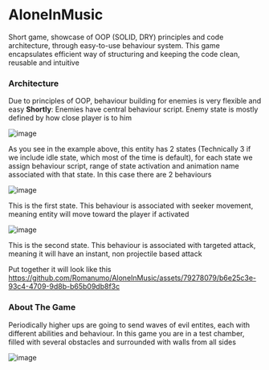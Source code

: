 # AloneInMusic
Short game, showcase of OOP (SOLID, DRY) principles and code architecture, through easy-to-use behaviour system.
This game encapsulates efficient way of structuring and keeping the code clean, reusable and intuitive

### Architecture
Due to principles of OOP, behaviour building for enemies is very flexible and easy
**Shortly**: Enemies have central behaviour script. Enemy state is mostly defined by how close player is to him

![image](https://github.com/Romanumo/AloneInMusic/assets/79278079/a5cd39be-d9ae-4f49-9de5-881e03fdcc96)

As you see in the example above, this entity has 2 states (Technically 3 if we include idle state, which most of the time is default), for each state we assign behaviour script, range of state activation and animation name associated with that state. In this case there are 2 behaviours

![image](https://github.com/Romanumo/AloneInMusic/assets/79278079/d82e6183-908d-4dc2-b028-5f60cf10939a)

This is the first state. This behaviour is associated with seeker movement, meaning entity will move toward the player if activated

![image](https://github.com/Romanumo/AloneInMusic/assets/79278079/1095d243-d022-442c-a405-2f1dfa68818d)

 This is the second state. This behaviour is associated with targeted attack, meaning it will have an instant, non projectile based attack

Put together it will look like this
https://github.com/Romanumo/AloneInMusic/assets/79278079/b6e25c3e-93c4-4709-9d8b-b65b09db8f3c

### About The Game
Periodically higher ups are going to send waves of evil entites, each with different abilities and behaviour. In this game you are in a test chamber, filled with several obstacles and surrounded with walls from all sides

![image](https://github.com/Romanumo/AloneInMusic/assets/79278079/46b9279a-50a1-4009-b44f-e4d2743ed5f9)

